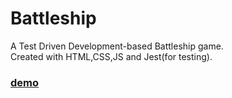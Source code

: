 # Battleship
A Test Driven Development-based Battleship game.<br>
Created  with HTML,CSS,JS and Jest(for testing).
### [demo](https://lafetz.github.io/Battleship/)
